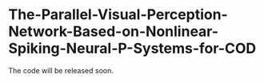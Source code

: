 # The-Parallel-Visual-Perception-Network-Based-on-Nonlinear-Spiking-Neural-P-Systems-for-COD
The code will be released soon.
